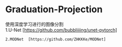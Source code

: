 # Graduation-Projection
使用深度学习进行的图像分割  
    1.U-Net  [https://github.com/bubbliiiing/unet-pytorch]
    
    2.MODNet  [https://github.com/ZHKKKe/MODNet]
